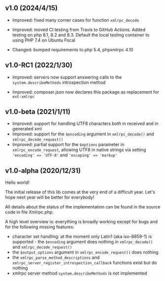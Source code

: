 ## v1.0 (2024/4/15)

- Improved: fixed many corner cases for function `xmlrpc_decode`

- Improved: moved CI testing from Travis to GitHub Actions. Added testing on php 8.1, 8.2 and 8.3. Default the local
  testing container to using PHP 7.4 on Ubuntu Focal

- Changed: bumped requirements to php 5.4, phpxmlrpc 4.10


## v1.0-RC1 (2022/1/30)

- Improved: servers now support answering calls to the `system.describeMethods` introspection method

- Improved: composer.json now declares this package as replacement for `ext-xmlrpc`


## v1.0-beta (2021/1/11)

- Improved: support for handling UTF8 characters both in received and in generated xml
- Improved: support for the `$encoding` argument in `xmlrpc_decode()` and `xmlrpc_decode_request()`
- Improved: partial support for the `$options` parameter in `xmlrpc_encode_request`, allowing UTF8 in native strings
  via setting `'encoding' => 'UTF-8'` and `'escaping' => 'markup'`


## v1.0-alpha (2020/12/31)

Hello world!

The initial release of this lib comes at the very end of a difficult year. Let's hope next year will be better for everybody!

All details about the status of the implementation can be found in the source code in file Xmlrpc.php.

A high level overview is: everything is broadly working except for bugs and for the following missing features:
- character set handling: at the moment only Latin1 (aka iso-8859-1) is supported - the `$encoding` argument does nothing
  in `xmlrpc_decode()` and `xmlrpc_decode_request()`
- the `$output_options` argument in `xmlrpc_encode_request()` does nothing
- the `xmlrpc_parse_method_descriptions` and `xmlrpc_server_register_introspection_callback` functions exist but do nothing
- xmlrpc server method `system.describeMethods` is not implemented
